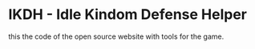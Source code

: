 # IKDH - Idle Kindom Defense Helper

this the code of the open source website with tools for the game.
